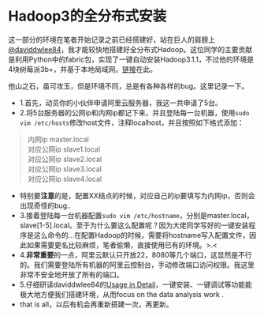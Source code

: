 # Hadoop3的全分布式安装 
这一部分的环境在笔者开始记录之前已经搭建好，站在巨人的肩膀上[@daviddwlee84](https://github.com/daviddwlee84)，我才能较快地搭建好全分布式Hadoop。这位同学的主要贡献是利用Python中的fabric包，实现了一键自动安装Hadoop3.1.1，不过他的环境是4块树莓派3b+，并基于本地局域网。[链接](https://github.com/daviddwlee84/RaspPi-Cluster)在此。  

他山之石，虽可攻玉，但是环境不同，总是有各种各样的bug。这里记录一下。

- 1.首先，动员你的小伙伴申请阿里云服务器，我这一共申请了5台。
- 2.将5台服务器的公网ip和内网ip都记下来，并且登陆每一台机器，使用`sudo vim /etc/hosts`修改host文件，注释localhost，并且按照如下格式添加：  
> 内网ip master.local  
> 对应公网ip slave1.local  
> 对应公网ip slave2.local  
> 对应公网ip slave3.local  
> 对应公网ip slave4.local  
- 特别要**注意**的是，配置XX结点的时候，对应自己的ip要填写为内网ip，否则会出现奇怪的bug..
- 3.接着登陆每一台机器配置`sudo vim /etc/hostname`，分别是master.local，slave[1-5].local。至于为什么要这么配置呢？因为大佬同学写好的一键安装程序是这么命令的...在配置Hadoop的时候，需要将hostname写入配置文件，因此如果需要更名比较麻烦，笔者偷懒，直接使用已有的环境。>.<
- 4.**非常重要**的一点，阿里云默认只开放22，8080等几个端口，这显然是不行的。我们需要登陆所有机器的阿里云控制台，手动修改端口访问权限。我这里非常不安全地开放了所有的端口。
- 5.仔细研读daviddwlee84的[Usage in Detail](https://github.com/daviddwlee84/RaspPi-Cluster/blob/master/Documentation/FabfileHelp.md)，一键安装、一键调试等功能能极大地方便我们搭建环境，从而focus on the data analysis work .
- that is all，以后有机会再重新搭建一次，再更新。